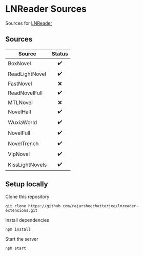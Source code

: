 # LNReader Sources

Sources for [LNReader](https://github.com/rajarsheechatterjee/lnreader)

## Sources

| Source          |       Status       |
| --------------- | :----------------: |
| BoxNovel        | :heavy_check_mark: |
| ReadLightNovel  | :heavy_check_mark: |
| FastNovel       |        :x:         |
| ReadNovelFull   | :heavy_check_mark: |
| MTLNovel        |        :x:         |
| NovelHall       | :heavy_check_mark: |
| WuxiaWorld      | :heavy_check_mark: |
| NovelFull       | :heavy_check_mark: |
| NovelTrench     | :heavy_check_mark: |
| VipNovel        | :heavy_check_mark: |
| KissLightNovels | :heavy_check_mark: |

## Setup locally

Clone this repository

```
git clone https://github.com/rajarsheechatterjee/lnreader-extensions.git
```

Install dependencies

```
npm install
```

Start the server

```
npm start
```
